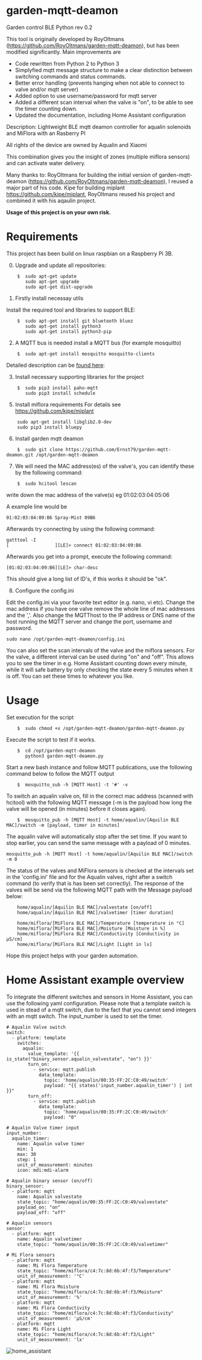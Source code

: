 # garden-mqtt-deamon

Garden control BLE Python rev 0.2

This tool is originally developed by RoyOltmans (https://github.com/RoyOltmans/garden-mqtt-deamon), but has been modified significantly. Main improvements are
- Code rewritten from Python 2 to Python 3
- Simplyfied mqtt message structure to make a clear distinction between switching commands and status commands.
- Better error handling (prevents hanging when not able to connect to valve and/or mqtt server)
- Added option to use username/password for mqtt server
- Added a different scan interval when the valve is "on", to be able to see the timer counting down. 
- Updated the documentation, including Home Assistant configuration

Description: Lightweight BLE mqtt deamon controller for aqualin solenoids and MiFlora with an Rasberry PI

All rights of the device are owned by Aqualin and Xiaomi

This combination gives you the insight of zones (multiple miflora sensors) and can activate water delivery.

Many thanks to:
RoyOltmans for building the initial version of garden-mqtt-deamon (https://github.com/RoyOltmans/garden-mqtt-deamon), I reused a major part of his code. 
Kipe for building miplant https://github.com/kipe/miplant, RoyOltmans reused his project and combined it with his aqaulin project.

**Usage of this project is on your own risk.**

# Requirements
This project has been build on linux raspbian on a Raspberry Pi 3B.

0) Upgrade and update all repositories:

```
    $  sudo apt-get update
       sudo apt-get upgrade
       sudo apt-get dist-upgrade
```

1) Firstly install necessay utils

Install the required tool and libraries to support BLE:
```
    $  sudo apt-get install git bluetooth bluez
       sudo apt-get install python3
       sudo apt-get install python3-pip
``` 

2) A MQTT bus is needed install a MQTT bus (for example mosquitto) 
```
    $  sudo apt-get install mosquitto mosquitto-clients
```

Detailed description can be [found here](https://learn.adafruit.com/diy-esp8266-home-security-with-lua-and-mqtt/configuring-mqtt-on-the-raspberry-pi): 

3) Install necessary supporting libraries for the project
```
    $  sudo pip3 install paho-mqtt
       sudo pip3 install schedule
```

5) Install miflora requirements
For details see https://github.com/kipe/miplant
```
    sudo apt-get install libglib2.0-dev
    sudo pip3 install bluepy
```

6) Install garden mqtt deamon
```
    $  sudo git clone https://github.com/Ernst79/garden-mqtt-deamon.git /opt/garden-mqtt-deamon
```

7) We will need the MAC address(es) of the valve's, you can identify these by the following command:
```
    $  sudo hcitool lescan
``` 
write down the mac address of the valve(s) eg 01:02:03:04:05:06

A example line would be
```
01:02:03:04:09:B6 Spray-Mist 09B6
```

Afterwards try connecting by using the following command:

```
gatttool -I
[                 ][LE]> connect 01:02:03:04:09:B6
```

Afterwards you get into a prompt, execute the following command:

```
[01:02:03:04:09:B6][LE]> char-desc
```

This should give a long list of ID's, if this works it should be "ok".

8) Configure the config.ini

Edit the config.ini via your favorite text editor (e.g. nano, vi etc). Change the mac address if you have one valve remove the whole line of mac addresses and the ','. Also change the MQTThost to the IP address or DNS name of the host running the MQTT server and change the port, username and password.

```
sudo nano /opt/garden-mqtt-deamon/config.ini
```

You can also set the scan intervals of the valve and the miflora sensors. For the valve, a different interval can be used during "on" and "off". This allows you to see the timer in e.g. Home Assistant counting down every minute, while it will safe battery by only checking the state every 5 minutes when it is off. You can set these times to whatever you like. 

# Usage

Set execution for the script

```
    $  sudo chmod +x /opt/garden-mqtt-deamon/garden-mqtt-deamon.py
```

Execute the script to test if it works. 
```
    $  cd /opt/garden-mqtt-deamon
       python3 garden-mqtt-deamon.py
```

Start a new bash instance and follow MQTT publications, use the following command below to follow the MQTT output
```
    $  mosquitto_sub -h [MQTT Host] -t '#' -v
```

To switch an aqualin valve on, fill in the correct mac address (scanned with hcitool) with the following MQTT message (-m is the payload how long the valve will be opened (in minutes) before it closes again). 
```
    $  mosquitto_pub -h [MQTT Host] -t home/aqualin/[Aquilin BLE MAC]/switch -m [payload, timer in minutes]
```

The aqualin valve will automatically stop after the set time. If you want to stop earlier, you can send the same message with a payload of 0 minutes. 
```
mosquitto_pub -h [MQTT Host] -t home/aqualin/[Aquilin BLE MAC]/switch -m 0
```

The status of the valves and MiFlora sensors is checked at the intervals set in the 'config.ini' file and for the Aqualin valves, right after a switch command (to verify that is has been set correctly). The response of the valves will be send via the following MQTT path with the Message payload below:
```
    home/aqualin/[Aquilin BLE MAC]/valvestate [on/off]
    home/aqualin/[Aquilin BLE MAC]/valvetimer [timer duration]

    home/miflora/[MiFlora BLE MAC]/Temperature [temperature in °C]
    home/miflora/[MiFlora BLE MAC]/Moisture [Moisture in %]
    home/miflora/[MiFlora BLE MAC]/Conductivity [Conductivity in µS/cm]
    home/miflora/[MiFlora BLE MAC]/Light [Light in lx]
```

Hope this project helps with your garden automation. 

# Home Assistant example overview
To integrate the different switches and sensors in Home Assistant, you can use the following yaml configuration. Please note that a template switch is used in stead of a mqtt switch, due to the fact that you cannot send integers with an mqtt switch. The input_number is used to set the timer. 

```
# Aqualin Valve switch
switch:
  - platform: template
    switches:
      aqualin:
        value_template: '{{ is_state("binary_sensor.aqualin_valvestate", "on") }}'
        turn_on:
          - service: mqtt.publish
            data_template:
              topic: 'home/aqualin/00:35:FF:2C:C0:49/switch'
              payload: "{{ states('input_number.aqualin_timer') | int }}"
        turn_off:
          - service: mqtt.publish
            data_template:
              topic: 'home/aqualin/00:35:FF:2C:C0:49/switch'
              payload: "0"

# Aqualin Valve timer input
input_number:
  aqualin_timer:
    name: Aqualin valve timer
    min: 1
    max: 30
    step: 1
    unit_of_measurement: minutes
    icon: mdi:mdi-alarm

# Aqualin binary sensor (on/off)
binary_sensor:
  - platform: mqtt
    name: Aqualin valvestate
    state_topic: "home/aqualin/00:35:FF:2C:C0:49/valvestate"
    payload_on: "on"
    payload_off: "off"

# Aqualin sensors
sensor:
  - platform: mqtt
    name: Aqualin valvetimer
    state_topic: "home/aqualin/00:35:FF:2C:C0:49/valvetimer"

# Mi Flora sensors
  - platform: mqtt
    name: Mi Flora Temperature
    state_topic: "home/miflora/c4:7c:8d:6b:4f:f3/Temperature"
    unit_of_measurement: '°C'
  - platform: mqtt
    name: Mi Flora Moisture
    state_topic: "home/miflora/c4:7c:8d:6b:4f:f3/Moisture"
    unit_of_measurement: '%'
  - platform: mqtt
    name: Mi Flora Conductivity
    state_topic: "home/miflora/c4:7c:8d:6b:4f:f3/Conductivity"
    unit_of_measurement: 'µS/cm'
  - platform: mqtt
    name: Mi Flora Light
    state_topic: "home/miflora/c4:7c:8d:6b:4f:f3/Light"
    unit_of_measurement: 'lx'
```

![home_assistant](media/garden-mqtt-control.png)

